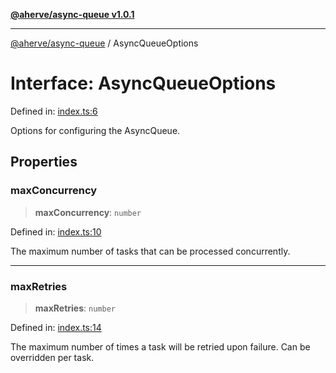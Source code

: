 [**@aherve/async-queue v1.0.1**](../README.md)

***

[@aherve/async-queue](../globals.md) / AsyncQueueOptions

# Interface: AsyncQueueOptions

Defined in: [index.ts:6](https://github.com/aherve/async-queue/blob/cf2d7bf991268bbe4aebf1725f18a3fc1770ec33/src/index.ts#L6)

Options for configuring the AsyncQueue.

## Properties

### maxConcurrency

> **maxConcurrency**: `number`

Defined in: [index.ts:10](https://github.com/aherve/async-queue/blob/cf2d7bf991268bbe4aebf1725f18a3fc1770ec33/src/index.ts#L10)

The maximum number of tasks that can be processed concurrently.

***

### maxRetries

> **maxRetries**: `number`

Defined in: [index.ts:14](https://github.com/aherve/async-queue/blob/cf2d7bf991268bbe4aebf1725f18a3fc1770ec33/src/index.ts#L14)

The maximum number of times a task will be retried upon failure. Can be overridden per task.
